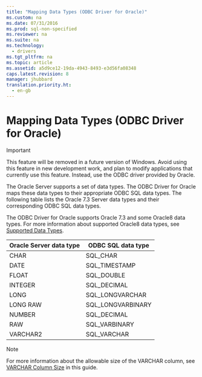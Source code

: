 ```yaml
---
title: "Mapping Data Types (ODBC Driver for Oracle)"
ms.custom: na
ms.date: 07/31/2016
ms.prod: sql-non-specified
ms.reviewer: na
ms.suite: na
ms.technology: 
  - drivers
ms.tgt_pltfrm: na
ms.topic: article
ms.assetid: a5d9ce12-19da-4943-8493-e3d56fa08348
caps.latest.revision: 8
manager: jhubbard
translation.priority.ht: 
  - en-gb
---
```

# Mapping Data Types (ODBC Driver for Oracle)
> [!IMPORTANT]  
>  This feature will be removed in a future version of Windows. Avoid using this feature in new development work, and plan to modify applications that currently use this feature. Instead, use the ODBC driver provided by Oracle.  
  
 The Oracle Server supports a set of data types. The ODBC Driver for Oracle maps these data types to their appropriate ODBC SQL data types. The following table lists the Oracle 7.3 Server data types and their corresponding ODBC SQL data types.  
  
 The ODBC Driver for Oracle supports Oracle 7.3 and some Oracle8 data types. For more information about supported Oracle8 data types, see [Supported Data Types](../content/Supported-Data-Types--ODBC-Driver-for-Oracle-.md).  
  
|Oracle Server data type|ODBC SQL data type|  
|-----------------------------|------------------------|  
|CHAR|SQL_CHAR|  
|DATE|SQL_TIMESTAMP|  
|FLOAT|SQL_DOUBLE|  
|INTEGER|SQL_DECIMAL|  
|LONG|SQL_LONGVARCHAR|  
|LONG RAW|SQL_LONGVARBINARY|  
|NUMBER|SQL_DECIMAL|  
|RAW|SQL_VARBINARY|  
|VARCHAR2|SQL_VARCHAR|  
  
> [!NOTE]  
>  For more information about the allowable size of the VARCHAR column, see [VARCHAR Column Size](../content/VARCHAR-Column-Size--ODBC-Driver-for-Oracle-.md) in this guide.